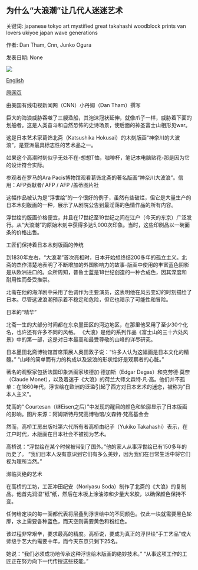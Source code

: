 ## 为什么“大浪潮”让几代人迷迷艺术

关键词: japanese tokyo art mystified great takahashi woodblock prints van lovers ukiyoe japan wave generations

作者: Dan Tham, Cnn, Junko Ogura

发表日期: None

![](https://cdn.cnn.com/cnnnext/dam/assets/181101171305-katsushika-hokusai-1-super-tease.jpg)

[English](Why%20the%20%27Great%20Wave%27%20has%20mystified%20art%20lovers%20for%20generations.md)

[原网页](https://edition.cnn.com/style/article/hokusai-great-wave-ukiyo-e-woodblock/index.html)

由美国有线电视新闻网（CNN）小丹姆（Dan Tham）撰写

巨大的海浪威胁吞噬了三艘渔船，其泡沫冠状延伸，就像爪子一样，威胁着下面的划船者。这是人类奋斗和自然恐怖的史诗场景，使后面的神圣富士山相形见war。

这是日本艺术家葛饰北斋（Katsushika Hokusai）的木刻版画“神奈川的大波浪”，是亚洲最具标志性的艺术品之一。

如果这个高潮时刻似乎无处不在-想想T恤，咖啡杯，笔记本电脑贴花-那是因为它的设计符合实际。

参观者在罗马的Ara Pacis博物馆观看葛饰北斋的著名版画“神奈川大波浪”。信用：AFP贡献者/ AFP / AFP /盖蒂图片社

这幅作品被认为是“浮世绘”的一个很好的例子，虽然有些破烂，但它是大量生产的日本木刻版画的一种，展示了从剧院公告到最淫荡的色情作品的所有内容。

浮世绘的版画价格便宜，并且在17世纪至19世纪之间在江户（今天的东京）广泛发行。从“大浪潮”的原始木刻中获得多达5,000次印象。当时，这些印刷品以一碗面条的价格出售。

工匠们保持着日本木刻版画的传统

到1830年左右，“大浪潮”首次亮相时，日本开始想终结200多年的孤立主义。北斋的杰作清楚地表明了不断增加的外国影响力的故事-版画中使用的丰富蓝色阴影是从欧洲进口的。众所周知，普鲁士蓝是18世纪创造的一种合成色，因其深度和耐用性而备受推崇。

北斋在他的海洋剧中采用了色调作为主要演员，这表明他在风云变幻的时刻描绘了日本。尽管这波浪潮预示着不稳定和危险，但它也暗示了可能性和冒险。

日本的“精华”

北斋一生的大部分时间都在东京墨田区的河边地区，在那里他采用了至少30个化名，也许还有许多不同的风格。 《大浪》是他的系列作品《富士山的三十六处风景》中的第一部，这是对日本最高和最受尊敬的山峰的详尽研究。

日本墨田北斋博物馆首席策展人奥田敦子说：“许多人认为这幅画是日本文化的精髓。” “山峰的简单而有力的构成以及波浪的形状恰好是观察者的心脏。”

著名的观察家包括法国印象派画家埃德加·德加斯（Edgar Degas）和克劳德·莫奈（Claude Monet），以及着迷于《大浪》的荷兰大师文森特·凡·高。他们并不孤单：在1860年代，浮世绘在欧洲的泛滥引起了西方对日本艺术的迷恋，被称为“日本人主义”。

梵高的“ Courtesan（继Eisen之后）”中发现的醒目的颜色和轮廓显示了日本版画的影响。图片来源：阿姆斯特丹梵高博物馆/文森特·梵高基金会

然而，高桥工房出版社第六代所有者高桥由纪子（Yukiko Takahashi）表示，在江户时代，木版画在日本社会不被视为艺术。

高桥说：“浮世绘在某个时候被带到了国外。”他的家人从事浮世绘已有150多年的历史了。 “我们日本人没有意识到它们有多么美妙，因为我们在日常生活中将它们视为理所当然。”

濒临灭绝的艺术

在高桥的工坊，工匠冲田纪安（Noriyasu Soda）制作了北斋的《大浪》的复制品。他首先润湿“纸”纸，然后在木板上涂油漆和少量大米胶，以确保颜色保持不变。

任何给定块的每一面都代表将层叠到浮世绘中的不同颜色。仅此一块就需要黑色轮廓，水上需要各种蓝色，而天空则需要黄色和粉红色。

该过程非常艰辛，要求最高的精度。高桥说，要成为真正的浮世绘“手工艺品”或大师级手艺大约需要十年，而今天东京只剩下25名。

她说：“我们必须成功地传承这种浮世绘木版画的绝妙技术。” “从事这项工作的工匠正在努力向下一代传授这些技能。”